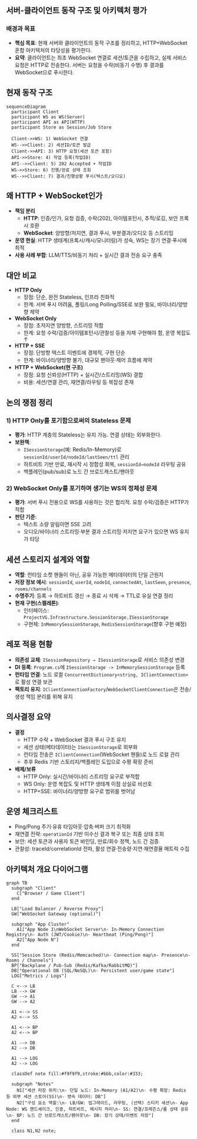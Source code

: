 ## 서버-클라이언트 동작 구조 및 아키텍처 평가

### 배경과 목표
- **핵심 목표**: 현재 서버와 클라이언트의 동작 구조를 정리하고, HTTP+WebSocket 혼합 아키텍처의 타당성을 평가한다.
- **요약**: 클라이언트는 최초 WebSocket 연결로 세션/토큰을 수립하고, 실제 서비스 요청은 HTTP로 전송한다. 서버는 요청을 수락(비동기 수행) 후 결과를 WebSocket으로 푸시한다.

## 현재 동작 구조

```mermaid
sequenceDiagram
  participant Client
  participant WS as WS(Server)
  participant API as API(HTTP)
  participant Store as Session/Job Store

  Client->>WS: 1) WebSocket 연결
  WS-->>Client: 2) 세션ID/토큰 발급
  Client->>API: 3) HTTP 요청(세션 토큰 포함)
  API->>Store: 4) 작업 등록(작업ID)
  API-->>Client: 5) 202 Accepted + 작업ID
  WS->>Store: 6) 진행/완료 상태 조회
  WS-->>Client: 7) 결과/진행상황 푸시(텍스트/오디오)
```

## 왜 HTTP + WebSocket인가
- **책임 분리**
  - **HTTP**: 인증/인가, 요청 검증, 수락(202), 아이템포턴시, 추적/로깅, 보안 프록시 호환
  - **WebSocket**: 양방향/저지연, 결과 푸시, 부분결과/오디오 등 스트리밍
- **운영 현실**: HTTP 생태계(프록시/캐시/모니터링)가 성숙, WS는 장기 연결·푸시에 최적
- **사용 사례 부합**: LLM/TTS/비동기 처리 + 실시간 결과 전송 요구 충족

## 대안 비교
- **HTTP Only**
  - 장점: 단순, 완전 Stateless, 인프라 친화적
  - 한계: 서버 푸시 어려움, 폴링/Long Polling/SSE로 보완 필요, 바이너리/양방향 제약
- **WebSocket Only**
  - 장점: 초저지연 양방향, 스트리밍 적합
  - 한계: 요청 수락/검증/아이템포턴시/관찰성 등을 자체 구현해야 함, 운영 복잡도↑
- **HTTP + SSE**
  - 장점: 단방향 텍스트 이벤트에 경제적, 구현 단순
  - 한계: 바이너리/양방향 불가, 대규모 팬아웃·제어 흐름에 제약
- **HTTP + WebSocket(현 구조)**
  - 장점: 요청 신뢰성(HTTP) + 실시간/스트리밍(WS) 결합
  - 비용: 세션/연결 관리, 재연결/라우팅 등 복잡성 존재

## 논의 쟁점 정리
### 1) HTTP Only를 포기함으로써의 Stateless 문제
- **평가**: HTTP 계층의 Stateless는 유지 가능. 연결 상태는 외부화한다.
- **보완책**:
  - `ISessionStorage`(예: Redis/In-Memory)로 `sessionId/userId/nodeId/lastSeen/ttl` 관리
  - 하트비트 기반 만료, 재시작 시 정합성 회복, `sessionId→nodeId` 라우팅 공유
  - 백플레인(pub/sub)로 노드 간 브로드캐스트/팬아웃

### 2) WebSocket Only를 포기하며 생기는 WS의 정체성 문제
- **평가**: 서버 푸시 전용으로 WS를 사용하는 것은 합리적. 요청 수락/검증은 HTTP가 적합
- **판단 기준**:
  - 텍스트 소량 알림이면 SSE 고려
  - 오디오/바이너리 스트리밍·부분 결과 스트리밍·저지연 요구가 있으면 WS 유지가 타당

## 세션 스토리지 설계와 역할
- **역할**: 런타임 소켓 핸들이 아닌, 공유 가능한 메타데이터의 단일 근원지
- **저장 정보 예시**: `sessionId`, `userId`, `nodeId`, `connectedAt`, `lastSeen`, `presence`, `rooms/channels`
- **수명주기**: 등록 → 하트비트 갱신 → 종료 시 삭제 → TTL로 유실 연결 정리
- **현재 구현(스켈레톤)**:
  - 인터페이스: `ProjectVG.Infrastructure.SessionStorage.ISessionStorage`
  - 구현체: `InMemorySessionStorage`, `RedisSessionStorage`(향후 구현 예정)

## 레포 적용 현황
- **의존성 교체**: `ISessionRepository → ISessionStorage`로 서비스 의존성 변경
- **DI 등록**: `Program.cs`에 `ISessionStorage -> InMemorySessionStorage` 등록
- **런타임 연결**: 노드 로컬 `ConcurrentDictionary<string, IClientConnection>`로 활성 연결 보관
- **팩토리 유지**: `IClientConnectionFactory`/`WebSocketClientConnection`은 전송/생성 책임 분리를 위해 유지

## 의사결정 요약
- **결정**
  - HTTP 수락 + WebSocket 결과 푸시 구조 유지
  - 세션 상태(메타데이터)는 `ISessionStorage`로 외부화
  - 런타임 전송은 `IClientConnection`(WebSocket 핸들)로 노드 로컬 관리
  - 추후 Redis 기반 스토리지/백플레인 도입으로 수평 확장 준비
- **배제/보류**
  - HTTP Only: 실시간/바이너리 스트리밍 요구로 부적합
  - WS Only: 운영 복잡도 및 HTTP 생태계 이점 상실로 비선호
  - HTTP+SSE: 바이너리/양방향 요구로 범위를 벗어남

## 운영 체크리스트
- Ping/Pong 주기·유휴 타임아웃·압축·버퍼 크기 최적화
- 재연결 전략: `operationId` 기반 미수신 결과 복구 또는 최종 상태 조회
- 보안: 세션 토큰과 사용자 토큰 바인딩, 만료/회수 정책, 노드 간 검증
- 관찰성: traceId/correlationId 전파, 활성 연결·전송량·지연·재연결율 메트릭 수집

## 아키텍처 개요 다이어그램

```mermaid
graph TB
  subgraph "Client"
    C["Browser / Game Client"]
  end

  LB["Load Balancer / Reverse Proxy"]
  GW["WebSocket Gateway (optional)"]

  subgraph "App Cluster"
    A1["App Node 1\nWebSocket Server\n- In-Memory Connection Registry\n- Auth (JWT/Cookie)\n- Heartbeat (Ping/Pong)"]
    A2["App Node N"]
  end

  SS["Session Store (Redis/Memcached)\n- Connection map\n- Presence\n- Rooms / Channels"]
  BP["Backplane / Pub-Sub (Redis/Kafka/RabbitMQ)"]
  DB["Operational DB (SQL/NoSQL)\n- Persistent user/game state"]
  LOG["Metrics / Logs"]

  C <--> LB
  LB --> GW
  GW --> A1
  GW --> A2

  A1 <--> SS
  A2 <--> SS

  A1 <--> BP
  A2 <--> BP

  A1 --> DB
  A2 --> DB

  A1 --> LOG
  A2 --> LOG

  classDef note fill:#f9f9f9,stroke:#bbb,color:#333;

  subgraph "Notes"
    N1["세션 저장 위치:\n- 단일 노드: In-Memory (A1/A2)\n- 수평 확장: Redis 등 외부 세션 스토어(SS)\n- 영속 데이터: DB"]
    N2["구성 요소 역할:\n- LB/GW: 업그레이드, 라우팅, (선택) 스티키 세션\n- App Node: WS 핸드셰이크, 인증, 하트비트, 메시지 처리\n- SS: 연결/프레즌스/룸 상태 공유\n- BP: 노드 간 브로드캐스트/팬아웃\n- DB: 장기 상태/이벤트 저장"]
  end

  class N1,N2 note;
```


